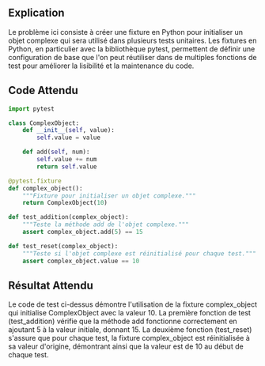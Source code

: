 ## Explication

Le problème ici consiste à créer une fixture en Python pour initialiser un objet complexe qui sera utilisé dans plusieurs tests unitaires. Les fixtures en Python, en particulier avec la bibliothèque pytest, permettent de définir une configuration de base que l'on peut réutiliser dans de multiples fonctions de test pour améliorer la lisibilité et la maintenance du code.

## Code Attendu

```python
import pytest

class ComplexObject:
    def __init__(self, value):
        self.value = value

    def add(self, num):
        self.value += num
        return self.value

@pytest.fixture
def complex_object():
    """Fixture pour initialiser un objet complexe."""
    return ComplexObject(10)

def test_addition(complex_object):
    """Teste la méthode add de l'objet complexe."""
    assert complex_object.add(5) == 15

def test_reset(complex_object):
    """Teste si l'objet complexe est réinitialisé pour chaque test."""
    assert complex_object.value == 10
```

## Résultat Attendu

Le code de test ci-dessus démontre l'utilisation de la fixture complex_object qui initialise ComplexObject avec la valeur 10. La première fonction de test (test_addition) vérifie que la méthode add fonctionne correctement en ajoutant 5 à la valeur initiale, donnant 15. La deuxième fonction (test_reset) s'assure que pour chaque test, la fixture complex_object est réinitialisée à sa valeur d'origine, démontrant ainsi que la valeur est de 10 au début de chaque test. 